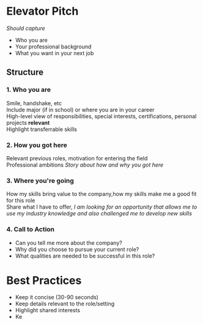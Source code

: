 # Elevator Pitch  
*Should capture*  
- Who you are
- Your professional background  
- What you want in your next job  

## Structure  
### 1. Who you are
Smile, handshake, etc  
Include major (if in school) or where you are in your career  
High-level view of responsibilities, special interests, certifications, personal projects **relevant**  
Highlight transferrable skills  
### 2. How you got here
Relevant previous roles, motivation for entering the field  
Professional ambitions
*Story about how and why you got here* 
### 3. Where you're going
How my skills bring value to the company,how my skills make me a good fit for this role  
Share what I have to offer, 
*I am looking for an opportunity that allows me to use my industry knowledge and also challenged me to develop new skills*   
### 4. Call to Action  
- Can you tell me more about the company?  
- Why did you choose to pursue your current role?  
- What qualities are needed to be successful in this role?   

# Best Practices  
- Keep it concise (30-90 seconds)  
- Keep details relevant to the role/setting  
- Highlight shared interests  
- Ke